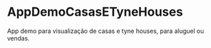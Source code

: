 # AppDemoCasasETyneHouses
App demo para visualização de casas e tyne houses, para aluguel ou vendas.
